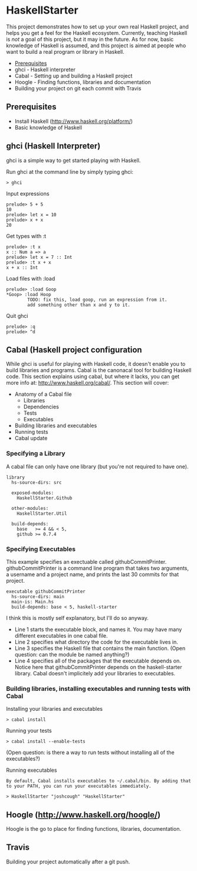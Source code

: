 # HaskellStarter

This project demonstrates how to set up your own real Haskell project, and helps you get a feel for the Haskell ecosystem. Currently, teaching Haskell is *not* a goal of this project, but it may in the future. As for now, basic knowledge of Haskell is assumed, and this project is aimed at people who want to build a real program or library in Haskell.

* [Prerequisites](#prerequisites)
* ghci - Haskell interpreter
* Cabal - Setting up and building a Haskell project
* Hoogle - Finding functions, libraries and documentation
* Building your project on git each commit with Travis

## Prerequisites

* Install Haskell (http://www.haskell.org/platform/)
* Basic knowledge of Haskell

## ghci (Haskell Interpreter)

ghci is a simple way to get started playing with Haskell.

Run ghci at the command line by simply typing ghci:
      
    > ghci

Input expressions
 
    prelude> 5 + 5
    10
    prelude> let x = 10
    prelude> x + x
    20

Get types with :t

    prelude> :t x
    x :: Num a => a
    prelude> let x = 7 :: Int
    prelude> :t x + x
    x + x :: Int

Load files with :load

    prelude> :load Goop
    *Goop> :load Hoop
            TODO: fix this, load goop, run an expression from it. 
            add something other than x and y to it.

Quit ghci

    prelude> :q
    prelude> ^d

## Cabal (Haskell project configuration

While ghci is useful for playing with Haskell code, it doesn't enable you to build libraries and programs. Cabal is the canonacal tool for building Haskell code. This section explains using cabal, but where it lacks, you can get more info at: http://www.haskell.org/cabal/. This section will cover:
  
  * Anatomy of a Cabal file
    * Libraries
    * Dependencies
    * Tests
    * Executables
  * Building libraries and executables
  * Running tests
  * Cabal update

### Specifying a Library

A cabal file can only have one library (but you're not required to have one).

    library 
      hs-source-dirs: src

      exposed-modules:
        HaskellStarter.Github

      other-modules:
        HaskellStarter.Util

      build-depends:
        base   >= 4 && < 5,
        github >= 0.7.4

### Specifying Executables

This example specifies an exectuable called githubCommitPrinter. githubCommitPrinter is a command line program that takes two arguments, a username and a project name, and prints the last 30 commits for that project.

    executable githubCommitPrinter
      hs-source-dirs: main
      main-is: Main.hs
      build-depends: base < 5, haskell-starter

I think this is mostly self explanatory, but I'll do so anyway.

  * Line 1 starts the executable block, and names it. You may have many different executables in one cabal file.
  * Line 2 specifies what directory the code for the executable lives in. 
  * Line 3 specifies the Haskell file that contains the main function. (Open question: can the module be named anything?)
  * Line 4 specifies all of the packages that the executable depends on. Notice here that githubCommitPrinter depends on the haskell-starter library. Cabal doesn't implicitely add your libraries to executables.

### Building libraries, installing executables and running tests with Cabal
  
Installing your libraries and executables 

    > cabal install

Running your tests
        
    > cabal install --enable-tests 

  (Open question: is there a way to run tests without installing all of the executables?)

Running executables

    By default, Cabal installs executables to ~/.cabal/bin. By adding that to your PATH, you can run your executables immediately.

    > HaskellStarter "joshcough" "HaskellStarter"

## Hoogle (http://www.haskell.org/hoogle/)

Hoogle is the go to place for finding functions, libraries, documentation.

## Travis

Building your project automatically after a git push.

